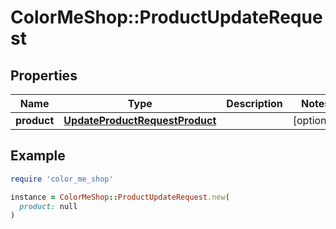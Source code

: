 # ColorMeShop::ProductUpdateRequest

## Properties

| Name | Type | Description | Notes |
| ---- | ---- | ----------- | ----- |
| **product** | [**UpdateProductRequestProduct**](UpdateProductRequestProduct.md) |  | [optional] |

## Example

```ruby
require 'color_me_shop'

instance = ColorMeShop::ProductUpdateRequest.new(
  product: null
)
```

